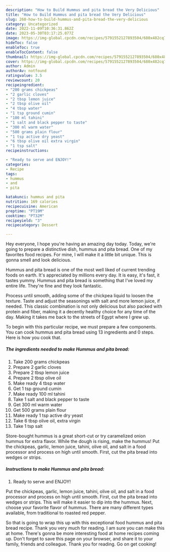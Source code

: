 ```yaml
---
description: "How to Build Hummus and pita bread the Very Delicious"
title: "How to Build Hummus and pita bread the Very Delicious"
slug: 260-how-to-build-hummus-and-pita-bread-the-very-delicious
category: Uncategorized
date: 2022-11-09T10:36:31.862Z
date: 2023-05-30T03:17:25.077Z
image: https://img-global.cpcdn.com/recipes/5791552127893504/680x482cq70/hummus-and-pita-bread-recipe-main-photo.jpg
hideToc: false
enableToc: true
enableTocContent: false
thumbnail: https://img-global.cpcdn.com/recipes/5791552127893504/680x482cq70/hummus-and-pita-bread-recipe-main-photo.jpg
cover: https://img-global.cpcdn.com/recipes/5791552127893504/680x482cq70/hummus-and-pita-bread-recipe-main-photo.jpg
author: Admin
authorAv: notfound
ratingvalue: 3.5
reviewcount: 20
recipeingredient:
- "200 grams chickpeas"
- "2 garlic cloves"
- "2 tbsp lemon juice"
- "2 tbsp olive oil"
- "4 tbsp water"
- "1 tsp ground cumin"
- "100 ml tahini"
- "1 salt and black pepper to taste"
- "300 ml warm water"
- "500 grams plain flour"
- "1 tsp active dry yeast"
- "6 tbsp olive oil extra virgin"
- "1 tsp salt"
recipeinstructions:

- "Ready to serve and ENJOY!"
categories:
- Recipe
tags:
- hummus
- and
- pita

katakunci: hummus and pita 
nutrition: 169 calories
recipecuisine: American
preptime: "PT19M"
cooktime: "PT32M"
recipeyield: "3"
recipecategory: Dessert

---
```



Hey everyone, I hope you're having an amazing day today. Today, we're going to prepare a distinctive dish, hummus and pita bread. One of my favorites food recipes. For mine, I will make it a little bit unique. This is gonna smell and look delicious.

Hummus and pita bread is one of the most well liked of current trending foods on earth. It's appreciated by millions every day. It is easy, it's fast, it tastes yummy. Hummus and pita bread is something that I've loved my entire life. They're fine and they look fantastic.

Process until smooth, adding some of the chickpea liquid to loosen the texture. Taste and adjust the seasonings with salt and more lemon juice, if needed. This classic combination is not only delicious but also packed with protein and fiber, making it a decently healthy choice for any time of the day. Making it takes me back to the streets of Egypt where I grew up.


To begin with this particular recipe, we must prepare a few components. You can cook hummus and pita bread using 13 ingredients and 0 steps. Here is how you cook that.

<!--inarticleads1-->

##### The ingredients needed to make Hummus and pita bread:

1. Take 200 grams chickpeas
1. Prepare 2 garlic cloves
1. Prepare 2 tbsp lemon juice
1. Prepare 2 tbsp olive oil
1. Make ready 4 tbsp water
1. Get 1 tsp ground cumin
1. Make ready 100 ml tahini
1. Take 1 salt and black pepper to taste
1. Get 300 ml warm water
1. Get 500 grams plain flour
1. Make ready 1 tsp active dry yeast
1. Take 6 tbsp olive oil, extra virgin
1. Take 1 tsp salt


Store-bought hummus is a great short-cut or try caramelized onion hummus for extra flavor. While the dough is rising, make the hummus! Put the chickpeas, garlic, lemon juice, tahini, olive oil, and salt in a food processor and process on high until smooth. First, cut the pita bread into wedges or strips. 

<!--inarticleads2-->

##### Instructions to make Hummus and pita bread:


1. Ready to serve and ENJOY!

Put the chickpeas, garlic, lemon juice, tahini, olive oil, and salt in a food processor and process on high until smooth. First, cut the pita bread into wedges or strips. This will make it easier to dip into the hummus. Next, choose your favorite flavor of hummus. There are many different types available, from traditional to roasted red pepper. 

So that is going to wrap this up with this exceptional food hummus and pita bread recipe. Thank you very much for reading. I am sure you can make this at home. There's gonna be more interesting food at home recipes coming up. Don't forget to save this page on your browser, and share it to your family, friends and colleague. Thank you for reading. Go on get cooking!
